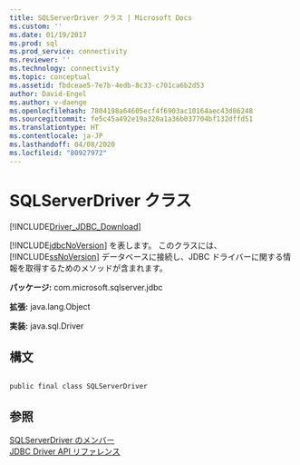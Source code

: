 ```yaml
---
title: SQLServerDriver クラス | Microsoft Docs
ms.custom: ''
ms.date: 01/19/2017
ms.prod: sql
ms.prod_service: connectivity
ms.reviewer: ''
ms.technology: connectivity
ms.topic: conceptual
ms.assetid: fbdceae5-7e7b-4edb-8c33-c701ca6b2d53
author: David-Engel
ms.author: v-daenge
ms.openlocfilehash: 7804198a64605ecf4f6903ac10164aec43d86248
ms.sourcegitcommit: fe5c45a492e19a320a1a36b037704bf132dffd51
ms.translationtype: HT
ms.contentlocale: ja-JP
ms.lasthandoff: 04/08/2020
ms.locfileid: "80927972"
---
```

# <a name="sqlserverdriver-class"></a>SQLServerDriver クラス
[!INCLUDE[Driver_JDBC_Download](../../../includes/driver_jdbc_download.md)]

  [!INCLUDE[jdbcNoVersion](../../../includes/jdbcnoversion_md.md)] を表します。 このクラスには、[!INCLUDE[ssNoVersion](../../../includes/ssnoversion-md.md)] データベースに接続し、JDBC ドライバーに関する情報を取得するためのメソッドが含まれます。  
  
 **パッケージ:** com.microsoft.sqlserver.jdbc  
  
 **拡張:** java.lang.Object  
  
 **実装:** java.sql.Driver  
  
## <a name="syntax"></a>構文  
  
```  
  
public final class SQLServerDriver  
```  
  
## <a name="see-also"></a>参照  
 [SQLServerDriver のメンバー](../../../connect/jdbc/reference/sqlserverdriver-members.md)   
 [JDBC Driver API リファレンス](../../../connect/jdbc/reference/jdbc-driver-api-reference.md)  
  
  

